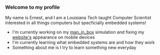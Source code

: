 ### Welcome to my profile 

My name is Ernest, and I am a Louisiana Tech taught Computer Scientist interested in all things computers but specficially embedded systems!

- I'm currently working on my [man_in_box](https://github.com/Ernestover/man_in_box) simulation and fixing my [website's](https://www.erneststovera.com) appearance on mobile devices
- I'm currently learning what embedded systems are and how they work
- Something about me is I try to learn something new everyday 

<!--
**Ernestover/Ernestover** is a ✨ _special_ ✨ repository because its `README.md` (this file) appears on your GitHub profile.

